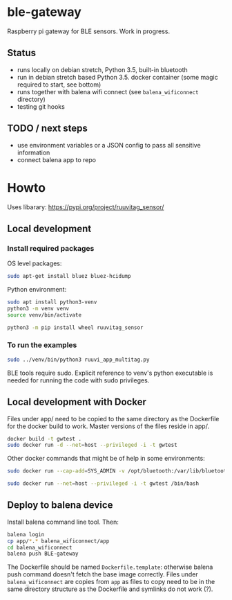 # ble-gateway
Raspberry pi gateway for BLE sensors. Work in progress.

## Status

* runs locally on debian stretch, Python 3.5, built-in bluetooth
* run in debian stretch based Python 3.5. docker container (some magic required to start, see bottom)
* runs together with balena wifi connect (see `balena_wificonnect` directory)
* testing git hooks

## TODO / next steps

* use environment variables or a JSON config to pass all sensitive information
* connect balena app to repo


# Howto

Uses libarary:
https://pypi.org/project/ruuvitag_sensor/


## Local development

### Install required packages

OS level packages:
```` bash
sudo apt-get install bluez bluez-hcidump
````

Python environment:
```` bash
sudo apt install python3-venv
python3 -m venv venv
source venv/bin/activate

python3 -m pip install wheel ruuvitag_sensor
````


### To run the examples

```` bash
sudo ../venv/bin/python3 ruuvi_app_multitag.py  
````

BLE tools require sudo. Explicit reference to venv's python executable is needed for running the code with sudo privileges.


## Local development with Docker

Files under app/ need to be copied to the same directory as the Dockerfile for the docker build to work. Master versions of the files reside in app/.

```` bash
docker build -t gwtest .
sudo docker run -d --net=host --privileged -i -t gwtest
````

Other docker commands that might be of help in some environments:
```` bash
sudo docker run --cap-add=SYS_ADMIN -v /opt/bluetooth:/var/lib/bluetooth -v /sys/fs/cgroup:/sys/fs/cgroup:ro -v /tmp/$(mktemp -d):/run --net=host --privileged -i -t gwtest /bin/bash

sudo docker run --net=host --privileged -i -t gwtest /bin/bash
````


## Deploy to balena device

Install balena command line tool. Then:

```` bash
balena login
cp app/*.* balena_wificonnect/app
cd balena_wificonnect
balena push BLE-gateway
````

The Dockerfile should be named `Dockerfile.template`: otherwise balena push command doesn't fetch the base image correctly.
Files under `balena_wificonnect` are copies from `app` as files to copy need to be in the same directory structure as the Dockerfile and symlinks do not work (?).
